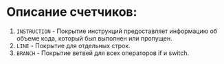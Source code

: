 # Описание счетчиков:
1. `INSTRUCTION` - Покрытие инструкций предоставляет информацию об объеме кода, который был выполнен или пропущен.
2. `LINE` - Покрытие для отдельных строк.
3. `BRANCH` - Покрытие ветвей для всех операторов if и switch.
